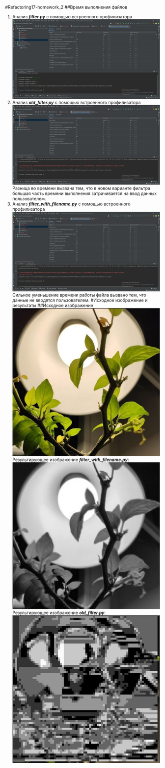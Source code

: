 #Refactoring17-homework_2
##Время выполнения файлов
1. Анализ ***filter.py*** с помощью встроенного профилизатора
![img.png](img.png)
2. Анализ ***old_filter.py*** с помощью встроенного профилизатора
![img_1.png](img_1.png)
Разница во времени вызвана тем, что в новом варианте фильтра большая часть времени выполнения затрачивается на ввод данных пользователем.
3. Анализ ***filter_with_filename.py*** с помощью встроенного профилизатора
![img_2.png](img_2.png)
Сильное уменьшение времени работы файла вызвано тем, что данные не вводятся пользователем.
#Исходное изображение и результаты
##Исходное изображение
![img_3.png](img_3.png)
Результирующее изображение ***filter_with_filename.py***:
![img_4.png](img_4.png)
Результирующее изображение ***old_filter.py***:
![img_5.png](img_5.png)
